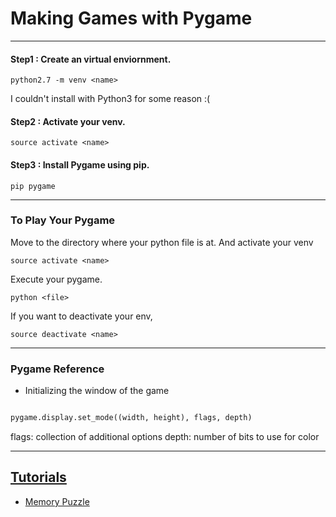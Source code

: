 <!--
$theme: gaia
template: invert
-->
# Making Games with Pygame
---
#### Step1 : Create an virtual enviornment.
`python2.7 -m venv <name>`

I couldn't install with Python3 for some reason :(
#### Step2 : Activate your venv.
`source activate <name>`
#### Step3 : Install Pygame using pip.
`pip pygame`

---
### To Play Your Pygame
Move to the directory where your python file is at.
And activate your venv

`source activate <name>`

Execute your pygame.

`python <file>`

If you want to deactivate your env,

`source deactivate <name>`

---
###  Pygame Reference

* Initializing the window of the game
```python

pygame.display.set_mode((width, height), flags, depth)

```
flags: collection of additional options
depth: number of bits to use for color

---
##  [Tutorials](https://inventwithpython.com/pygame/)

* [Memory Puzzle](/Slides/MemoryPuzzle.md)
